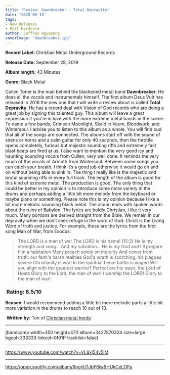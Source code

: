 ```yaml
---
title: "Review: Dawnbreaker - Total Depravity"
date: "2020-08-14"
tags:
- New Releases
- Post Hardcore
author: Jeffrey Agyepong
coverImage: "dawnbreaker.jpg"
---
```


**Record Label:** Christian Metal Underground Records

**Release Date:** September 28, 2019

**Album length:** 43 Minutes

**Genre:** Black Metal

Cullen Toner is the man behind the blackened metal band **Dawnbreaker**. He does all the vocals and instrumentals himself. The first album Deus Vult has released in 2018 the new one that I will write a review about is called **Total Depravity**. He has a record deal with Vision of God records who are doing a great job by signing this talented guy. This album will leave a great impression if you're in love with the more extreme metal bands in the scene. To name a few bands; Crimson Moonlight, Skald in Veum, Bloodwork, and Wintersoul. I advise you to listen to this album as a whole. You will find oud that all of the songs are connected. The albums start off with the sound of sirens or horns and a calm guitar for only 40 seconds, then the throttle opens completely, furious but majestic sounding riffs and extremely fast blast beats are fired at us. I also want to mention the very good icy and haunting sounding vocals from Cullen, very well done. It reminds me very much of the vocals of Armoth from Wintersoul. Between some songs you can catch your breath, I think it’s a good job otherwise it would go on and on without being able to sink in. The thing I really like is the majestic and brutal sounding riffs in every full track. The length of the album is good for this kind of extreme metal. The production is good. The only thing that could be better in my opinion is to introduce some more variety in the drums and perhaps adding a little bit more melody from the keyboard or maybe piano or something. Please note this is my opinion because I like a bit more melodic sounding black metal. The album ends with spoken words about the ruins of Babylon. The lyrics are boldly Christian, I like it very much. Many portions are derived straight from the Bible. We remain in our depravity when we don’t seek refuge in the word of God. Christ is the Living Word of truth and justice. For example, these are the lyrics from the first song Man of War, from Exodus:

> The LORD is a man of war The LORD is his name! (15:2) He is my strength and song... And my salvation... He is my God and I'll prepare him a habitation Many preach solely on morality And cower from truth: our faith's harsh realities God's wrath is scorching, his plagues severe Christianity is war! In the spiritual fierce battle is waged Will you align with the greatest warrior? Perfect are his ways, the Lord of Hosts Glory to the Lord, the man of war! I worship the LORD! Glory to the man of war!

###  Rating: 8.5/10

**Reason**: I would recommend adding a little bit more melodic parts a little bit more variation in the drums to reach 10 out of 10.

 **Written by:** Ton of [Christian metal horde](https://web.facebook.com/ChristianmetalHorde/)

* * *

\[bandcamp width=350 height=470 album=3427870324 size=large bgcol=333333 linkcol=0f91ff tracklist=false\]

* * *

https://www.youtube.com/watch?v=VL8xj54v5lM

* * *

https://open.spotify.com/album/6nohU1JbF6iw9HUkCeLOPa
